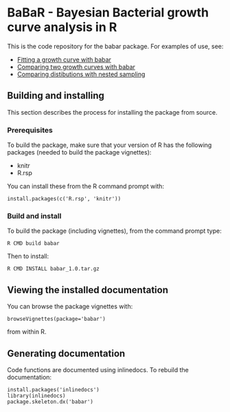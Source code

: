 # BaBaR - Bayesian Bacterial growth curve analysis in R

This is the code repository for the babar package. For examples of use, see:

* [Fitting a growth curve with babar ](http://cdn.rawgit.com/JIC-CSB/babar/master/babar/vignettes/worksheet1.pdf)
* [Comparing two growth curves with babar ](http://cdn.rawgit.com/JIC-CSB/babar/master/babar/vignettes/worksheet2.pdf)
* [Comparing distibutions with nested sampling](http://cdn.rawgit.com/JIC-CSB/babar/master/doc/comparing_distributions.html)

## Building and installing

This section describes the process for installing the package from source.

### Prerequisites

To build the package, make sure that your version of R has the following packages
(needed to build the package vignettes):

* knitr
* R.rsp

You can install these from the R command prompt with:

    install.packages(c('R.rsp', 'knitr'))

### Build and install

To build the package (including vignettes), from the command prompt type:

    R CMD build babar

Then to install:

    R CMD INSTALL babar_1.0.tar.gz

## Viewing the installed documentation

You can browse the package vignettes with:

    browseVignettes(package='babar')

from within R.

## Generating documentation

Code functions are documented using inlinedocs. To rebuild the documentation:

    install.packages('inlinedocs')
    library(inlinedocs)
    package.skeleton.dx('babar')


